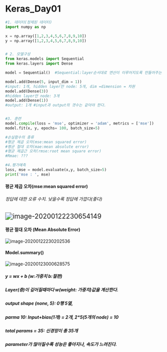# Keras_Day01

```python
#1. 데이터(정제된 데이터)
import numpy as np

x = np.array([1,2,3,4,5,6,7,8,9,10])
y = np.array([1,2,3,4,5,6,7,8,9,10])


# 2. 모델구성
from keras.models import Sequential
from keras.layers import Dense

model = Sequential()  #Sequential:layer순서대로 연산이 이루어지도록 만들어주는 함수  

model.add(Dense(5, input_dim = 1)) 
#input: 1개, hidden layer안 node: 5개, dim =dimension = 차원
model.add(Dense(3)) 
#hidden layer안 node: 3개
model.add(Dense(1)) 
#output: 1개 #input과 output의 갯수는 같아야 한다.


#3. 훈련
model.compile(loss = 'mse', optimizer = 'adam', metrics = ['mse'])
model.fit(x, y, epochs= 100, batch_size=5)

#손실함수의 종류
#평균 제곱 오차(mse:mean squared error)
#평균 절대 오차(mae:mean absolute error)
#평균 제곱근 오차(rmse:root mean square error)
#Rmae: ???

#4.평가예측
loss, mse = model.evaluate(x,y, batch_size=5)
print('mse : ', mse)
```



#### 평균 제곱 오차(mse:mean squared error)

###### 정답에 대한 오류 수치. 낮을수록 정답에 가깝다(좋다)

<img src="C:\Users\user\AppData\Roaming\Typora\typora-user-images\image-20200122230654149.png" alt="image-20200122230654149" style="zoom:150%;" />

#### 평균 절대 오차 (Mean Absolute Error)

![image-20200122230202536](C:\Users\user\AppData\Roaming\Typora\typora-user-images\image-20200122230202536.png)



#### Model.summary()

![image-20200123000628575](C:\Users\user\AppData\Roaming\Typora\typora-user-images\image-20200123000628575.png)



##### y = wx + b (w:가중치 b:절편)

##### Layer(층)이 깊어질때마다 w(weight: 가중치)값을 계산한다.

##### output shape (none, 5): 0행 5열, 

##### parma 10: Input+bias(1개) = 2개, 2*5(5개의 node) = 10

##### total params = 35: 신경망이 총 35개

##### parameter가 많아질수록 성능은 좋아지나, 속도가 느려진다.





